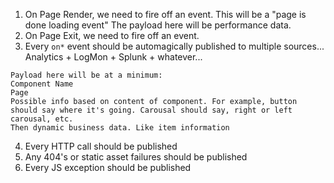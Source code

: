 1. On Page Render, we need to fire off an event. This will be a "page is done loading event" The payload here will be performance data.
2. On Page Exit, we need to fire off an event.
3. Every `on*` event should be automagically published to multiple sources... Analytics + LogMon + Splunk + whatever...

```
Payload here will be at a minimum:
Component Name
Page
Possible info based on content of component. For example, button should say where it's going. Carousal should say, right or left carousal, etc.
Then dynamic business data. Like item information
```

4. Every HTTP call should be published
5. Any 404's or static asset failures should be published
6. Every JS exception should be published
